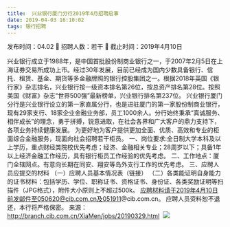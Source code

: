 ```yaml
---
title:  兴业银行厦门分行2019年4月招聘启事
date: 2019-04-03 16:10:02
tags: 银行招聘
---
```

发布时间：04.02   🌟   招聘人数：若干   🌈   截止时间：2019年4月10日
<!-- more -->
兴业银行成立于1988年，是中国首批股份制商业银行之一，于2007年2月5日在上海证券交易所成功上市。经过30年发展，目前已经成为国内少数具备银行、信托、租赁、基金、期货等多金融牌照的银行控股集团之一。根据2018年英国《银行家》杂志排名，兴业银行按一级资本排名第26位，按总资产排名第28位。按照美国《财富》杂志“世界500强”最新榜单，兴业银行排名第237位。
兴业银行厦门分行是兴业银行设立的第一家直属分行，也是进驻厦门的第一家股份制商业银行，现有29家支行、18家企业金融业务部，员工1000余人。分行始终秉承“真诚服务、相伴成长”的理念，勇于拼搏，锐意进取，在社会各界和广大客户的鼎力支持下，各项业务持续健康发展。
为更好地为客户提供更加全面、优质、高效和专业的柜面综合金融服务，现面向社会招聘若干柜员。
一、岗位要求:全日制大学本科及以上学历，重点财经类院校优先考虑；经济、金融相关专业；28周岁以下；具备1年以上经济金融工作经历，具有银行柜员工作经验的优先考虑。
二、工作地点：厦门全辖网点。有意向长期在同安、翔安等岛外支行工作的优先考虑。
三、应聘人员应提交的材料
（一）应聘人员基本情况表（链接）
（二）各类能证明自身能力的证书材料：包括学历、学位、职称证书、资格证书、身份证、各类奖励证明等扫描件（JPG格式），附件大小原则上不超过500k。
应聘材料请于2019年4月10日前发邮件至050620@cib.com.cn及051911@cib.com.cn。
应聘人员资料恕不退还，本行将严格保密。
来源：
http://branch.cib.com.cn/XiaMen/jobs/20190329.html
 ![](https://cdn.weiweiblog.cn/20181015134814.png)